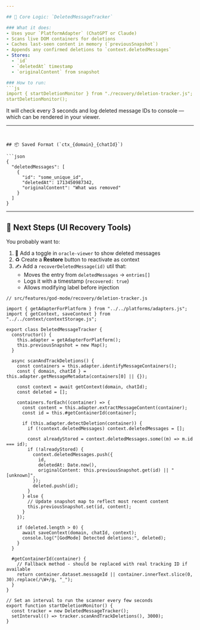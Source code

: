 ```yaml
---

## 🧠 Core Logic: `DeletedMessageTracker`

### What it does:
- Uses your `PlatformAdapter` (ChatGPT or Claude)
- Scans live DOM containers for deletions
- Caches last-seen content in memory (`previousSnapshot`)
- Appends any confirmed deletions to `context.deletedMessages`
- Stores:
  - `id`
  - `deletedAt` timestamp
  - `originalContent` from snapshot

### How to run:
```js
import { startDeletionMonitor } from "./recovery/deletion-tracker.js";
startDeletionMonitor();
```

It will check every 3 seconds and log deleted message IDs to console — which can be rendered in your viewer.

---
```


## 📦 Saved Format (`ctx_{domain}_{chatId}`)

```json
{
  "deletedMessages": [
    {
      "id": "some_unique_id",
      "deletedAt": 1713450987342,
      "originalContent": "What was removed"
    }
  ]
}
```

---

## 🧼 Next Steps (UI Recovery Tools)

You probably want to:

1. 🧾 Add a toggle in `oracle-viewer` to show deleted messages
2. ♻️ Create a **Restore** button to reactivate as context
3. ✍️ Add a `recoverDeletedMessage(id)` util that:
   - Moves the entry from `deletedMessages` → `entries[]`
   - Logs it with a timestamp (`recovered: true`)
   - Allows modifying label before injection

```
// src/features/god-mode/recovery/deletion-tracker.js

import { getAdapterForPlatform } from "../../platforms/adapters.js";
import { getContext, saveContext } from "../../context/contextStorage.js";

export class DeletedMessageTracker {
  constructor() {
    this.adapter = getAdapterForPlatform();
    this.previousSnapshot = new Map();
  }

  async scanAndTrackDeletions() {
    const containers = this.adapter.identifyMessageContainers();
    const { domain, chatId } = this.adapter.getMessageMetadata(containers[0] || {});

    const context = await getContext(domain, chatId);
    const deleted = [];

    containers.forEach((container) => {
      const content = this.adapter.extractMessageContent(container);
      const id = this.#getContainerId(container);

      if (this.adapter.detectDeletion(container)) {
        if (!context.deletedMessages) context.deletedMessages = [];

        const alreadyStored = context.deletedMessages.some((m) => m.id === id);
        if (!alreadyStored) {
          context.deletedMessages.push({
            id,
            deletedAt: Date.now(),
            originalContent: this.previousSnapshot.get(id) || "[unknown]",
          });
          deleted.push(id);
        }
      } else {
        // Update snapshot map to reflect most recent content
        this.previousSnapshot.set(id, content);
      }
    });

    if (deleted.length > 0) {
      await saveContext(domain, chatId, context);
      console.log("[GodMode] Detected deletions:", deleted);
    }
  }

  #getContainerId(container) {
    // Fallback method - should be replaced with real tracking ID if available
    return container.dataset.messageId || container.innerText.slice(0, 30).replace(/\W+/g, "_");
  }
}

// Set an interval to run the scanner every few seconds
export function startDeletionMonitor() {
  const tracker = new DeletedMessageTracker();
  setInterval(() => tracker.scanAndTrackDeletions(), 3000);
}
```
